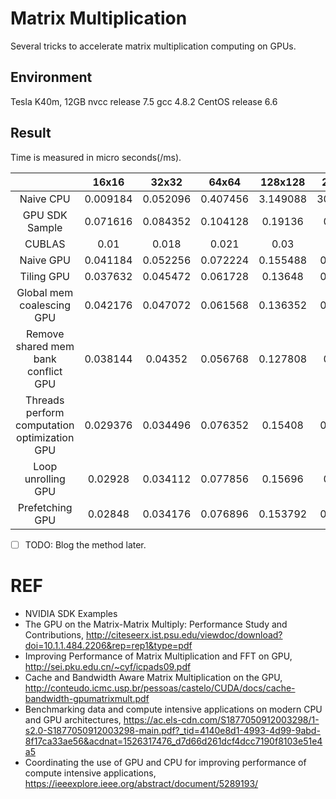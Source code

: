 # Matrix Multiplication
Several tricks to accelerate matrix multiplication computing on GPUs.

## Environment
Tesla K40m, 12GB
nvcc release 7.5
gcc 4.8.2
CentOS release 6.6

## Result
Time is measured in micro seconds(/ms).

| | 16x16 | 32x32 | 64x64 | 128x128 | 256x256 | 512x512 | 1Kx1K | 2Kx2K | 4Kx4K | 8Kx8K | 16Kx16K |
|:-------------:| :-------------:| :-------------:| :-------------:| :-------------:| :-------------:| :-------------:| :-------------:| :-------------:| :-------------:| :-------------:| :-------------:|
| Naive CPU |0.009184|	0.052096|	0.407456| 3.149088| 30.431681| 307.032227| 2.12s| 16.69s| 17.21min| 1.95h| 13.98h|
| GPU SDK Sample |0.071616| 0.084352| 0.104128| 0.19136| 0.46656| 2.33168|	12.599392| 71.282974| 531.699036| 4082.872314| 32015.88672|
| CUBLAS | 0.01|	0.018|	0.021|	0.03|	0.057|	0.221|	1.119|	6.43|	46.771|	362.224|	2909.446|
| Naive GPU |0.041184|	0.052256|	0.072224|	0.155488|	0.562752|	3.841408|	27.248705|	192.561661|	1537.895752|	12092.95117|	96204.04688|
| Tiling GPU |0.037632|	0.045472|	0.061728|	0.13648|	0.391616|	2.484352|	16.961472|	117.099236|	922.941406|	7263.639648|	58013.33203|
| Global mem coalescing GPU |0.042176|	0.047072|	0.061568|	0.136352|	0.354944|	2.18256|	14.34592|	95.066147|	744.365662|	5803.124512|	45844.03516|
| Remove shared mem bank conflict GPU |0.038144|	0.04352|	0.056768|	0.127808|	0.29616|	1.741728|	10.757568	|67.182877|	516.759705|	4021.116943|	31717.60352|
| Threads perform computation optimization GPU| 0.029376|	0.034496|	0.076352|	0.15408|	0.275584|	1.3832	|6.667264|	31.690016|	224.768921|	1739.138916|	13594.55762|
| Loop unrolling GPU |0.02928	|0.034112	|0.077856|	0.15696|	0.27984|	1.37568|	7.900992|	32.115841	|230.839005|	1791.019653|	13986.36426|
| Prefetching GPU |0.02848|	0.034176|	0.076896|	0.153792|	0.284896|	1.370784|	7.272704|	31.888	|227.607361|	1761.708496|	13743.58008|

- [ ] TODO: Blog the method later.

# REF
- NVIDIA SDK Examples
- The GPU on the Matrix-Matrix Multiply: Performance Study and Contributions, <http://citeseerx.ist.psu.edu/viewdoc/download?doi=10.1.1.484.2206&rep=rep1&type=pdf>
- Improving Performance of Matrix Multiplication and FFT on GPU, <http://sei.pku.edu.cn/~cyf/icpads09.pdf>
- Cache and Bandwidth Aware Matrix Multiplication on the GPU, <http://conteudo.icmc.usp.br/pessoas/castelo/CUDA/docs/cache-bandwidth-gpumatrixmult.pdf>
- Benchmarking data and compute intensive applications on modern CPU and GPU architectures, <https://ac.els-cdn.com/S1877050912003298/1-s2.0-S1877050912003298-main.pdf?_tid=4140e8d1-4993-4d99-9abd-8f17ca33ae56&acdnat=1526317476_d7d66d261dcf4dcc7190f8103e51e4a5>
- Coordinating the use of GPU and CPU for improving performance of compute intensive applications, <https://ieeexplore.ieee.org/abstract/document/5289193/>
